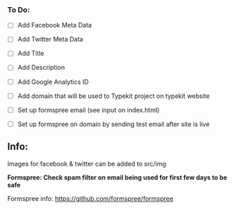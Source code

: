 ### To Do:

- [ ] Add Facebook Meta Data
- [ ] Add Twitter Meta Data
- [ ] Add Title
- [ ] Add Description
- [ ] Add Google Analytics ID
- [ ] Add domain that will be used to Typekit project on typekit website
- [ ] Set up formspree email (see input on index.html)
- [ ] Set up formspree on domain by sending test email after site is live


## Info:
Images for facebook & twitter can be added to src/img

**Formspree: Check spam filter on email being used for first few days to be safe**

Formspree info: https://github.com/formspree/formspree
